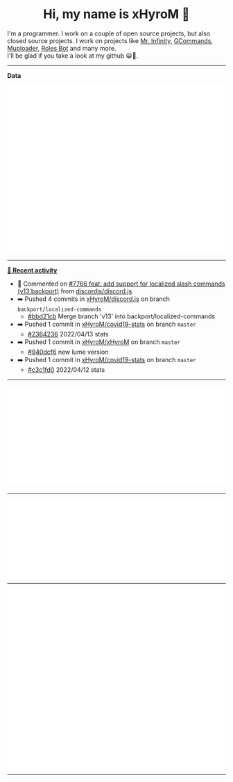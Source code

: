 <p align="center">
    <!-- <img src="https://avatars.githubusercontent.com/u/56601352" width="192" alt="hyro's pfp" /> -->
    <h1 align="center">Hi, my name is xHyroM 👋</h1>
</p>

I'm a programmer. I work on a couple of open source projects, but also closed source projects. I work on projects like [Mr. Infinity](https://discord.com/oauth2/authorize?client_id=720321585625694239&scope=bot%20applications.commands&permissions=8&redirect_uri=https://blobs.gq/imanager&prompt=consent&response_type=code), [GCommands](https://github.com/Garlic-Team/GCommands), [Muploader](https://github.com/xHyroM/Muploder), [Roles Bot](https://github.com/xHyroM/roles-bot) and many more.  
I'll be glad if you take a look at my github 😀👀.

___
**Data**

<img src="https://github.com/xHyroM/xHyroM/blob/master/.cache/base.svg">

___

**[📰 Recent activity](https://github.com/xHyroM)**
* 💬 Commented on [#7766 feat: add support for localized slash commands (v13 backport)](https://github.com/discordjs/discord.js/issues/7766) from [discordjs/discord.js](https://github.com/discordjs/discord.js)
* ➡️ Pushed 4 commits in [xHyroM/discord.js](https://github.com/xHyroM/discord.js) on branch `backport/localized-commands`
  * [#bbd21cb](https://github.com/xHyroM/discord.js/commit/bbd21cb) Merge branch &#39;v13&#39; into backport/localized-commands
* ➡️ Pushed 1 commit in [xHyroM/covid19-stats](https://github.com/xHyroM/covid19-stats) on branch `master`
  * [#2364236](https://github.com/xHyroM/covid19-stats/commit/2364236) 2022/04/13 stats
* ➡️ Pushed 1 commit in [xHyroM/xHyroM](https://github.com/xHyroM/xHyroM) on branch `master`
  * [#940dcf6](https://github.com/xHyroM/xHyroM/commit/940dcf6) new lume version
* ➡️ Pushed 1 commit in [xHyroM/covid19-stats](https://github.com/xHyroM/covid19-stats) on branch `master`
  * [#c3c1fd0](https://github.com/xHyroM/covid19-stats/commit/c3c1fd0) 2022/04/12 stats


___

<img src="https://github.com/xHyroM/xHyroM/blob/master/.cache/isocalendar.svg">

___

<img src="https://github.com/xHyroM/xHyroM/blob/master/.cache/languages.svg">

___

<img src="https://github.com/xHyroM/xHyroM/blob/master/.cache/achievements.svg">

___
